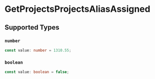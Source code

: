 # GetProjectsProjectsAliasAssigned


## Supported Types

### `number`

```typescript
const value: number = 1310.55;
```

### `boolean`

```typescript
const value: boolean = false;
```

